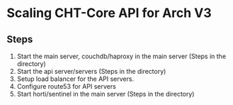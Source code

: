 # Scaling CHT-Core API for Arch V3

## Steps

1. Start the main server, couchdb/haproxy in the main server (Steps in the directory)
2. Start the api server/servers (Steps in the directory)
3. Setup load balancer for the API servers.
4. Configure route53 for API servers
5. Start horti/sentinel in the main server (Steps in the directory)
